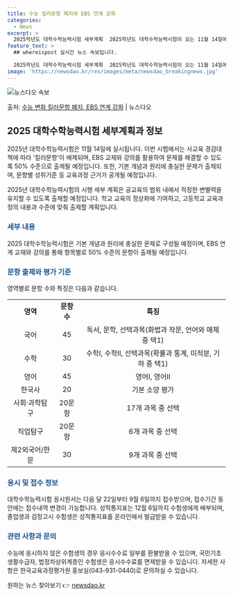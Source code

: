 ```yaml
---
title: 수능 킬러문항 폐지와 EBS 연계 강화
categories:
  - News
excerpt: >
  2025학년도 대학수학능력시험 세부계획  2025학년도 대학수학능력시험이 오는 11월 14일에 시행됩니다. …
feature_text: >
  ## whereispost 실시간 뉴스 속보입니다.

  2025학년도 대학수학능력시험 세부계획  2025학년도 대학수학능력시험이 오는 11월 14일에 시행됩니다. …
image: 'https://newsdao.kr/res/images/meta/newsdao_breakingnews.jpg'
---
```


![뉴스다오 속보](https://newsdao.kr/res/images/meta/newsdao_breakingnews.jpg)

<p>출처: <a href="https://newsdao.kr/4539" rel="dofollow">수능 변화 킬러문항 폐지, EBS 연계 강화</a> | 뉴스다오</p>

<h2 data-ke-size="size26">2025 대학수학능력시험 세부계획과 정보</h2>
2025년 대학수학능력시험은 11월 14일에 실시됩니다. 이번 시험에서는 사교육 경감대책에 따라 '킬러문항'이 배제되며, EBS 교재와 강의를 활용하여 문제를 해결할 수 있도록 50% 수준으로 출제될 예정입니다. 또한, 기본 개념과 원리에 충실한 문제가 출제되며, 문항별 성취기준 등 교육과정 근거가 공개될 예정입니다.

<p data-ke-size="size16">2025년 대학수학능력시험의 시행 세부 계획은 공교육의 범위 내에서 적정한 변별력을 유지할 수 있도록 출제할 예정입니다. 학교 교육의 정상화에 기여하고, 고등학교 교육과정의 내용과 수준에 맞춰 출제할 계획입니다.</p>

<h3><b><span style="color: #1a5490;">세부 내용</b></span></h3>
2025 대학수학능력시험은 기본 개념과 원리에 충실한 문제로 구성될 예정이며, EBS 연계 교재와 강의를 통해 항목별로 50% 수준의 문항이 출제될 예정입니다.

<h3><b><span style="color: #1a5490;">문항 출제와 평가 기준</b></span></h3>
영역별로 문항 수와 특징은 다음과 같습니다.
<table>
	<tr>
		<td style="text-align: center; height: 17px;"><b>영역</b></td>
		<td style="text-align: center; height: 17px;"><b>문항 수</b></td>
		<td style="text-align: center; height: 17px;"><b>특징</b></td>
	</tr>
	<tr>
		<td style="text-align: center; height: 17px;">국어</td>
		<td style="text-align: center; height: 17px;">45</td>
		<td style="text-align: center; height: 17px;">독서, 문학, 선택과목(화법과 작문, 언어와 매체 중 택1)</td>
	</tr>
	<tr>
		<td style="text-align: center; height: 17px;">수학</td>
		<td style="text-align: center; height: 17px;">30</td>
		<td style="text-align: center; height: 17px;">수학Ⅰ, 수학Ⅱ, 선택과목(확률과 통계, 미적분, 기하 중 택1)</td>
	</tr>
	<tr>
		<td style="text-align: center; height: 17px;">영어</td>
		<td style="text-align: center; height: 17px;">45</td>
		<td style="text-align: center; height: 17px;">영어Ⅰ, 영어Ⅱ</td>
	</tr>
	<tr>
		<td style="text-align: center; height: 17px;">한국사</td>
		<td style="text-align: center; height: 17px;">20</td>
		<td style="text-align: center; height: 17px;">기본 소양 평가</td>
	</tr>
	<tr>
		<td style="text-align: center; height: 17px;">사회·과학탐구</td>
		<td style="text-align: center; height: 17px;">20문항</td>
		<td style="text-align: center; height: 17px;">17개 과목 중 선택</td>
	</tr>
	<tr>
		<td style="text-align: center; height: 17px;">직업탐구</td>
		<td style="text-align: center; height: 17px;">20문항</td>
		<td style="text-align: center; height: 17px;">6개 과목 중 선택</td>
	</tr>
	<tr>
		<td style="text-align: center; height: 17px;">제2외국어/한문</td>
		<td style="text-align: center; height: 17px;">30</td>
		<td style="text-align: center; height: 17px;">9개 과목 중 선택</td>
	</tr>
</table>

<h3><b><span style="color: #1a5490;">응시 및 접수 정보</b></span></h3>
대학수학능력시험 응시원서는 다음 달 22일부터 9월 6일까지 접수받으며, 접수기간 동안에는 접수내역 변경이 가능합니다. 성적통지표는 12월 6일까지 수험생에게 배부되며, 졸업생과 검정고시 수험생은 성적통지표를 온라인에서 발급받을 수 있습니다.

<h3><b><span style="color: #1a5490;">관련 사항과 문의</b></span></h3>
수능에 응시하지 않은 수험생의 경우 응시수수료 일부를 환불받을 수 있으며, 국민기초생활수급자, 법정차상위계층인 수험생은 응시수수료를 면제받을 수 있습니다. 자세한 사항은 한국교육과정평가원 홍보실(043-931-0440)로 문의하실 수 있습니다. 

원하는 뉴스 찾아보기 👉 <a href="https://newsdao.kr" rel="dofollow">newsdao.kr</a>


